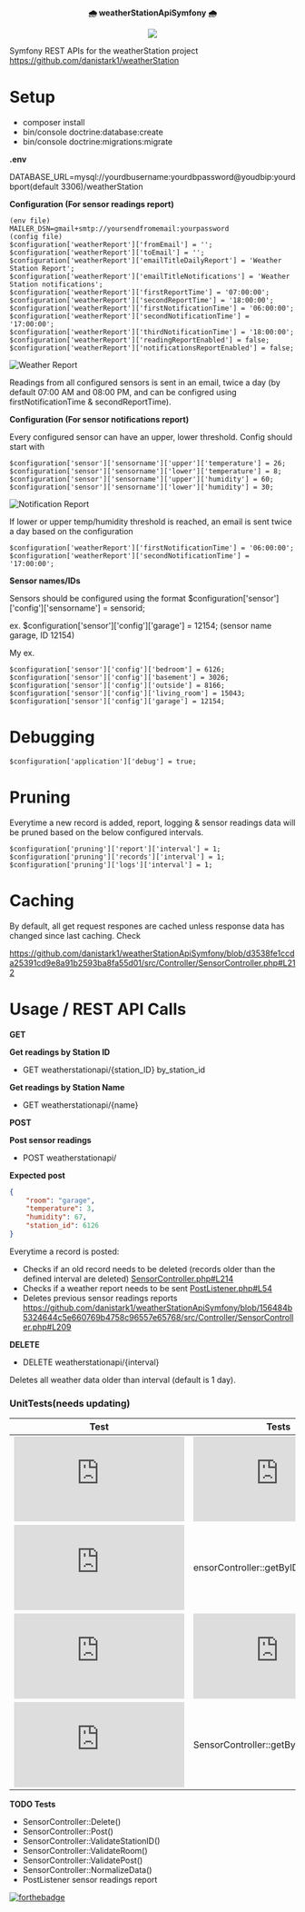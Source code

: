 <p align="center">
    <b> 🌧 weatherStationApiSymfony 🌧</b>
</p>
<p align="center">
    <img src="https://github.com/danistark1/weatherStationApiSymfony/blob/main/animatedCloud.gif" />
</p>


Symfony REST APIs for the weatherStation project https://github.com/danistark1/weatherStation

# Setup

- composer install
- bin/console doctrine:database:create
- bin/console doctrine:migrations:migrate

**.env**

DATABASE_URL=mysql://yourdbusername:yourdbpassword@youdbip:yourdbport(default 3306)/weatherStation

 **Configuration (For sensor readings report)**

```
(env file)
MAILER_DSN=gmail+smtp://yoursendfromemail:yourpassword
(config file)
$configuration['weatherReport']['fromEmail'] = '';
$configuration['weatherReport']['toEmail'] = '';
$configuration['weatherReport']['emailTitleDailyReport'] = 'Weather Station Report';
$configuration['weatherReport']['emailTitleNotifications'] = 'Weather Station notifications';
$configuration['weatherReport']['firstReportTime'] = '07:00:00';
$configuration['weatherReport']['secondReportTime'] = '18:00:00';
$configuration['weatherReport']['firstNotificationTime'] = '06:00:00';
$configuration['weatherReport']['secondNotificationTime'] = '17:00:00';
$configuration['weatherReport']['thirdNotificationTime'] = '18:00:00';
$configuration['weatherReport']['readingReportEnabled'] = false;
$configuration['weatherReport']['notificationsReportEnabled'] = false;
```

![Weather Report](https://github.com/danistark1/weatherStationApiSymfony/blob/main/sampleEmail.png)

Readings from all configured sensors is sent in an email, twice a day (by default 07:00 AM and 08:00 PM, and can be configred using firstNotificationTime & secondReportTime).

 **Configuration (For sensor notifications report)**

Every configured sensor can have an upper, lower threshold. Config should start with 

```
$configuration['sensor']['sensorname']['upper']['temperature'] = 26;
$configuration['sensor']['sensorname']['lower']['temperature'] = 8;
$configuration['sensor']['sensorname']['upper']['humidity'] = 60;
$configuration['sensor']['sensorname']['lower']['humidity'] = 30;
```

![Notification Report](https://github.com/danistark1/weatherStationApiSymfony/blob/main/notificationReport.png)

If lower or upper temp/humidity threshold is reached, an email is sent twice a day based on the configuration

```
$configuration['weatherReport']['firstNotificationTime'] = '06:00:00';
$configuration['weatherReport']['secondNotificationTime'] = '17:00:00';
```

**Sensor names/IDs**

Sensors should be configured using the format $configuration['sensor']['config']['sensorname'] = sensorid;

ex. $configuration['sensor']['config']['garage'] = 12154; (sensor name garage, ID 12154)

My ex.

```
$configuration['sensor']['config']['bedroom'] = 6126;
$configuration['sensor']['config']['basement'] = 3026;
$configuration['sensor']['config']['outside'] = 8166;
$configuration['sensor']['config']['living_room'] = 15043;
$configuration['sensor']['config']['garage'] = 12154;
```

# Debugging

```
$configuration['application']['debug'] = true;
```

# Pruning

Everytime a new record is added, report, logging & sensor readings data will be pruned based on the below configured intervals.

```
$configuration['pruning']['report']['interval'] = 1;
$configuration['pruning']['records']['interval'] = 1;
$configuration['pruning']['logs']['interval'] = 1;
```

# Caching

By default, all get request respones are cached unless response data has changed since last caching.
Check

https://github.com/danistark1/weatherStationApiSymfony/blob/d3538fe1ccda25391cd9e8a91b2593ba8fa55d01/src/Controller/SensorController.php#L212

# Usage / REST API Calls

**GET**

**Get readings by Station ID**

- GET weatherstationapi/{station_ID} by_station_id

**Get readings by Station Name**

- GET weatherstationapi/{name}

**POST**

**Post sensor readings**

- POST weatherstationapi/

**Expected post**

```json
{
    "room": "garage",
    "temperature": 3,
    "humidity": 67,
    "station_id": 6126
}
```

Everytime a record is posted:

- Checks if an old record needs to be deleted (records older than the defined interval are deleted) [SensorController.php#L214](https://github.com/danistark1/weatherStationApiSymfony/blob/3264b8a09dfdf1c64fabc59e2ba96a0eaaafcffa/src/Controller/SensorController.php#L214)
- Checks if a weather report needs to be sent [PostListener.php#L54](https://github.com/danistark1/weatherStationApiSymfony/blob/5b274a2fa9e151e37a3793e3eb838863ccc673bd/src/Listeners/PostListener.php#L54)
- Deletes previous sensor readings reports
https://github.com/danistark1/weatherStationApiSymfony/blob/156484b5324644c5e660769b4758c96557e65768/src/Controller/SensorController.php#L209

**DELETE**

- DELETE weatherstationapi/{interval}

Deletes all weather data older than interval (default is 1 day).

### UnitTests(needs updating)

| Test  | Tests | Result |
| ------------- | ------------- |------------- |
| ![testValidSensorControllerGetByID](https://github.com/danistark1/weatherStationApiSymfony/blob/156484b5324644c5e660769b4758c96557e65768/tests/SensorControllerTests.php#L27) | ![SensorController::getByID()](https://github.com/danistark1/weatherStationApiSymfony/blob/156484b5324644c5e660769b4758c96557e65768/src/Controller/SensorController.php#L49)  | 200|
| ![testInvalidSensorControllerGetByID](https://github.com/danistark1/weatherStationApiSymfony/blob/156484b5324644c5e660769b4758c96557e65768/tests/SensorControllerTests.php#L39)  | ensorController::getByID()  | 400|
| ![testvalidSensorControllerGetByName](https://github.com/danistark1/weatherStationApiSymfony/blob/156484b5324644c5e660769b4758c96557e65768/tests/SensorControllerTests.php#L56)  | ![SensorController::getByName()](https://github.com/danistark1/weatherStationApiSymfony/blob/156484b5324644c5e660769b4758c96557e65768/src/Controller/SensorController.php#L82)  | 200|
| ![testInvalidSensorControllerGetByName](https://github.com/danistark1/weatherStationApiSymfony/blob/156484b5324644c5e660769b4758c96557e65768/tests/SensorControllerTests.php#L69)  | SensorController::getByName()  | 400|

**TODO Tests**

- SensorController::Delete()
- SensorController::Post()
- SensorController::ValidateStationID()
- SensorController::ValidateRoom()
- SensorController::ValidatePost()
- SensorController::NormalizeData()
- PostListener sensor readings report

[![forthebadge](https://forthebadge.com/images/badges/open-source.svg)](https://forthebadge.com)
